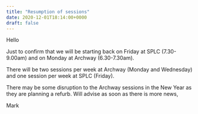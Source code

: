 ```yaml
---
title: "Resumption of sessions"
date: 2020-12-01T18:14:00+0000
draft: false
---
```

Hello

Just to confirm that we will be starting back on Friday at SPLC (7.30-9.00am) and on Monday at Archway (6.30-7.30am).

There will be two sessions per week at Archway (Monday and Wednesday) and one session per week at SPLC (Friday).

There may be some disruption to the Archway sessions in the New Year as they are planning a refurb. Will advise as soon as there is more news,

Mark
<!--more-->
